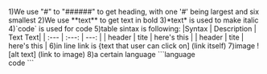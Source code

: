1)We use "\#" to "\#\#\#\#\#\#" to get heading, with one '#' being largest and six smallest
2)We use \*\*text\*\* to get text in bold
3)\*text\* is used to make italic
4)\`code\` is used for code
5)table sintax is following:
\|Syntax \| Description \| Text Text\|
\| \:\-\-\- \| \:\-\-\-\: \| \-\-\-\: \|
\| header \| tite \| here's this \|
\| header \| tite \| here's this \|
6)in line link is 
\{text that user can click on\] \(link itself\)
7)image
\!\[alt text\] \(link to image\)
8)a certain language
\`\`\`language  
code 
\`\`\`                               
